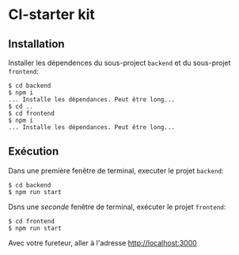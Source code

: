 # CI-starter kit

## Installation

Installer les dépendences du sous-project `backend` et du sous-projet
`frontend`:

    $ cd backend
    $ npm i
    ... Installe les dépendances. Peut être long...
    $ cd ..
    $ cd frontend
    $ npm i
    ... Installe les dépendances. Peut être long...

## Exécution

Dans une première fenêtre de terminal, executer le projet `backend`:

    $ cd backend
    $ npm run start

Dsns une *seconde* fenêtre de terminal, exécuter le projet `frontend`:

    $ cd frontend
    $ npm run start

Avec votre fureteur, aller à l'adresse [http://localhost:3000](http://localhost:3000)

